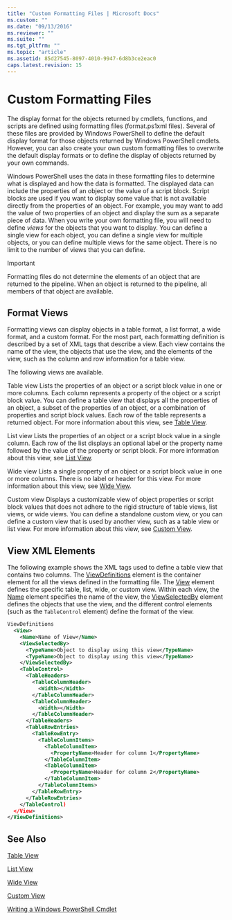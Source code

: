 ```yaml
---
title: "Custom Formatting Files | Microsoft Docs"
ms.custom: ""
ms.date: "09/13/2016"
ms.reviewer: ""
ms.suite: ""
ms.tgt_pltfrm: ""
ms.topic: "article"
ms.assetid: 85d27545-8097-4010-9947-6d8b3ce2eac0
caps.latest.revision: 15
---
```

# Custom Formatting Files

The display format for the objects returned by cmdlets, functions, and scripts are defined using formatting files (format.ps1xml files). Several of these files are provided by Windows PowerShell to define the default display format for those objects returned by Windows PowerShell cmdlets. However, you can also create your own custom formatting files to overwrite the default display formats or to define the display of objects returned by your own commands.

Windows PowerShell uses the data in these formatting files to determine what is displayed and how the data is formatted. The displayed data can include the properties of an object or the value of a script block.  Script blocks are used if you want to display some value that is not available directly from the properties of an object. For example, you may want to add the value of two properties of an object and display the sum as a separate piece of data. When you write your own formatting file, you will need to define *views* for the objects that you want to display. You can define a single view for each object, you can define a single view for multiple objects, or you can define multiple views for the same object. There is no limit to the number of views that you can define.

> [!IMPORTANT]
> Formatting files do not determine the elements of an object that are returned to the pipeline. When an object is returned to the pipeline, all members of that object are available.

## Format Views

Formatting views can display objects in a table format, a list format, a wide format, and a custom format. For the most part, each formatting definition is described by a set of XML tags that describe a view. Each view contains the name of the view, the objects that use the view, and the elements of the view, such as the column and row information for a table view.

The following views are available.

Table view
Lists the properties of an object or a script block value in one or more columns. Each column represents a property of the object or a script block value. You can define a table view that displays all the properties of an object, a subset of the properties of an object, or a combination of properties and script block values. Each row of the table represents a returned object. For more information about this view, see [Table View](../format/creating-a-table-view.md).

List view
Lists the properties of an object or a script block value in a single column. Each row of the list displays an optional label or the property name followed by the value of the property or script block. For more information about this view, see [List View](../format/creating-a-list-view.md).

Wide view
Lists a single property of an object or a script block value in one or more columns. There is no label or header for this view. For more information about this view, see [Wide View](../format/creating-a-wide-view.md).

Custom view
Displays a customizable view of object properties or script block values that does not adhere to the rigid structure of table views, list views, or wide views. You can define a standalone custom view, or you can define a custom view that is used by another view, such as a table view or list view. For more information about this view, see [Custom View](../format/creating-custom-controls.md).

## View XML Elements

The following example shows the XML tags used to define a table view that contains two columns. The [ViewDefinitions](../format/viewdefinitions-element-format.md) element is the container element for all the views defined in the formatting file. The [View](../format/view-element-format.md) element defines the specific table, list, wide, or custom view. Within each view, the [Name](../format/name-element-for-view-format.md) element specifies the name of the view, the [ViewSelectedBy](../format/viewselectedby-element-format.md) element defines the objects that use the view, and the different control elements (such as the `TableControl` element) define the format of the view.

```xml
ViewDefinitions
  <View>
    <Name>Name of View</Name>
    <ViewSelectedBy>
      <TypeName>Object to display using this view</TypeName>
      <TypeName>Object to display using this view</TypeName>
    </ViewSelectedBy>
    <TableControl>
      <TableHeaders>
        <TableColumnHeader>
          <Width></Width>
        </TableColumnHeader>
        <TableColumnHeader>
          <Width></Width>
        </TableColumnHeader>
      </TableHeaders>
      <TableRowEntries>
        <TableRowEntry>
          <TableColumnItems>
            <TableColumnItem>
              <PropertyName>Header for column 1</PropertyName>
            </TableColumnItem>
            <TableColumnItem>
              <PropertyName>Header for column 2</PropertyName>
            </TableColumnItem>
          </TableColumnItems>
        </TableRowEntry>
      </TableRowEntries>
    </TableControl)
  </View>
</ViewDefinitions>

```

## See Also

[Table View](../format/creating-a-table-view.md)

[List View](../format/creating-a-list-view.md)

[Wide View](../format/creating-a-wide-view.md)

[Custom View](../format/creating-custom-controls.md)

[Writing a Windows PowerShell Cmdlet](./writing-a-windows-powershell-cmdlet.md)
